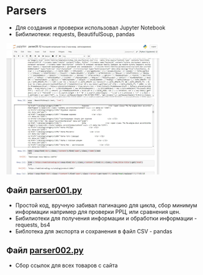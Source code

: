 # Parsers
- Для создания и проверки использовал Jupyter Notebook
- Бибилиотеки: requests, BeautifulSoup, pandas
<div> 
  <img align="center"  src="parser001.jpg" title="InProcess" alt="InProcess" width="400" height="344"/>&nbsp;
</div>  

## Файл [parser001.py](https://github.com/mikhailpodolskiy/Parsers/blob/main/parser001.py)
- Простой код, вручную забивал пагинацию для цикла, сбор минимум информации например для проверки РРЦ, или сравнения цен.
- Бибилиотеки для получения информации и обработки информации - requests, bs4
- Библотека для экспорта и сохранения в файл CSV - pandas

## Файл [parser002.py](https://github.com/mikhailpodolskiy/Parsers/blob/main/parser002.py)
- Сбор ссылок для всех товаров с сайта

